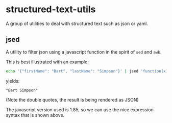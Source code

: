 structured-text-utils
=====================

A group of utilities to deal with structured text such as json or yaml.

jsed
----

A utility to filter json using a javascript function in the spirit of `sed` and `awk`.

This is best illustrated with an example:

~~~ .bash
echo '{"firstName": "Bart", "lastName": "Simpson"}' | jsed 'function(x) x.firstName + " " + x.lastName'
~~~

yields:

~~~
"Bart Simpson"
~~~

(Note the double quotes, the result is being rendered as JSON)

The javascript version used is 1.85, so we can use the nice expression syntax that is shown above.


